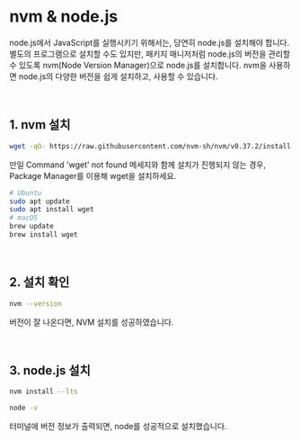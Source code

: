 # nvm & node.js

node.js에서 JavaScript를 실행시키기 위해서는, 당연히 node.js를 설치해야 합니다. 별도의 프로그램으로 설치할 수도 있지만, 패키지 매니저처럼 node.js의 버전을 관리할 수 있도록 nvm(Node Version Manager)으로 node.js를 설치합니다. nvm을 사용하면 node.js의 다양한 버전을 쉽게 설치하고, 사용할 수 있습니다.

</br>

## 1. nvm 설치
``` bash
wget -qO- https://raw.githubusercontent.com/nvm-sh/nvm/v0.37.2/install.sh | bash
```

만일 Command 'wget' not found 메세지와 함께 설치가 진행되지 않는 경우, Package Manager를 이용해 wget을 설치하세요.

``` bash
# Ubuntu
sudo apt update
sudo apt install wget
# macOS
brew update
brew install wget
```

</br>

## 2. 설치 확인
``` bash
nvm --version
```

버전이 잘 나온다면, NVM 설치를 성공하였습니다.


</br>

## 3. node.js 설치
``` bash
nvm install --lts
```

``` bash
node -v
```
터미널에 버전 정보가 출력되면, node를 성공적으로 설치했습니다.

